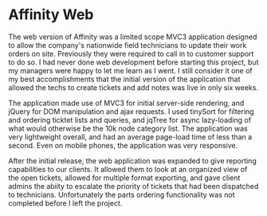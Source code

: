# Affinity Web

The web version of Affinity was a limited scope MVC3 application designed to allow the company's nationwide field technicians to update their work orders on site. Previously they were required to call in to customer support to do so. I had never done web development before starting this project, but my managers were happy to let me learn as I went. I still consider it one of my best accomplishments that the initial version of the application that allowed the techs to create tickets and add notes was live in only six weeks.

The application made use of MVC3 for initial server-side rendering, and jQuery for DOM manipulation and ajax requests. I used tinySort for filtering and ordering ticktet lists and queries, and jqTree for async lazy-loading of what would otherwise be the 10k node category list. The application was very lightweight overall, and had an average page-load time of less than a second. Even on mobile phones, the application was very responsive.

After the initial release, the web application was expanded to give reporting capabilities to our clients. It allowed them to look at an organized view of the open tickets, allowed for multiple format exporting, and gave client admins the abiity to escalate the priority of tickets that had been dispatched to technicians. Unfortunately the parts ordering functionality was not completed before I left the project.
